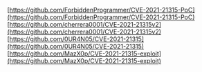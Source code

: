 [https://github.com/ForbiddenProgrammer/CVE-2021-21315-PoC](https://github.com/ForbiddenProgrammer/CVE-2021-21315-PoC)
[https://github.com/cherrera0001/CVE-2021-21315v2](https://github.com/cherrera0001/CVE-2021-21315v2)
[https://github.com/0UR4N05/CVE-2021-21315](https://github.com/0UR4N05/CVE-2021-21315)
[https://github.com/MazX0p/CVE-2021-21315-exploit](https://github.com/MazX0p/CVE-2021-21315-exploit)
